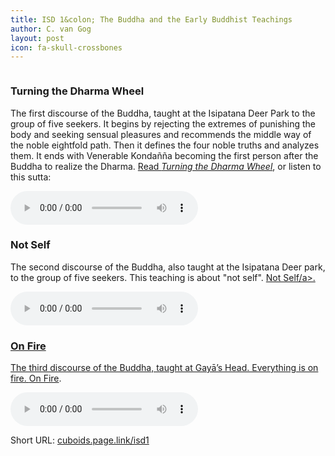 ```yaml
---
title: ISD 1&colon; The Buddha and the Early Buddhist Teachings
author: C. van Gog
layout: post
icon: fa-skull-crossbones
---
```


<span class="image left"><img src="{{ 'assets/images/deer.jpg' | relative_url }}" alt="" /></span>

<p><h3>Turning the Dharma Wheel</h3></p>

<p>The first discourse of the Buddha, taught at the Isipatana Deer Park to the group of five seekers. It begins by rejecting the extremes of punishing the body and seeking sensual pleasures and recommends the middle way of the noble eightfold path. Then it defines the four noble truths and analyzes them. It ends with Venerable Kondañña becoming the first person after the Buddha to realize the Dharma. <a href="https://sites.google.com/view/buddhasgrove/suttas/turning-the-dharma-wheel">Read <i>Turning the Dharma Wheel</i></a>, or listen to this sutta:</p>

<p><audio controls>
  <source src="{{ 'assets/audio/turning.mp3' | relative_url }}" type="audio/mp3">
Your browswer doesn't support the audio element. 
</audio></p>

<p><h3>Not Self</h3></p>

<p>The second discourse of the Buddha, also taught at the Isipatana Deer park, to the group of five seekers. This teaching is about "not self". <a href="https://sites.google.com/view/buddhasgrove/suttas/not-self">Not Self/a>.</p>

<p><audio controls>
  <source src="{{ 'assets/audio/not-self.mp3' | relative_url }}" type="audio/mp3">
Your browswer doesn't support the audio element. 
</audio></p>

<p><h3>On Fire</h3></p>

<p>The third discourse of the Buddha, taught at Gayā’s Head. Everything is on fire. <a href="https://sites.google.com/view/buddhasgrove/suttas/on-fire">On Fire</a>.</p>

<p><audio controls>
  <source src="{{ 'assets/audio/fire.mp3' | relative_url }}" type="audio/mp3">
Your browswer doesn't support the audio element. 
</audio></p>

<p>Short URL: <a href="https://cuboids.page.link/isd1">cuboids.page.link/isd1</a></p> 
